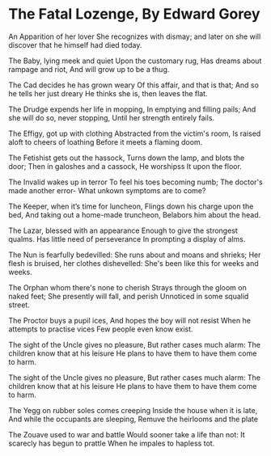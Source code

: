 # The Fatal Lozenge, By Edward Gorey

An Apparition of her lover She recognizes with dismay;
and later on she will discover that he himself had died today.

The Baby, lying meek and quiet Upon the customary rug, Has dreams about rampage and riot, And will grow up to be a thug.


The Cad decides he has grown weary Of this affair, and that is that;
And so he tells her just dreary He thinks she is, then leaves the flat.

The Drudge expends her life in mopping, In emptying and filling pails;
And she will do so, never stopping, Until her strength entirely fails.

The Effigy, got up with clothing Abstracted from the victim's room,
Is raised aloft to cheers of loathing Before it meets a flaming doom.

The Fetishist gets out the hassock, Turns down the lamp, and blots the door;
Then in galoshes and a cassock, He worshipss It upon the floor.

The Invalid wakes up in terror To feel his toes becoming numb;
The doctor's made another error- What unkown symptoms are to come?

The Keeper, when it’s time for luncheon,
Flings down his charge upon the bed,
And taking out a home-made truncheon,
Belabors him about the head.

The Lazar, blessed with an appearance
Enough to give the strongest qualms.
Has little need of perseverance
In prompting a display of alms.

The Nun is fearfully bedevilled:
She runs about and moans and shrieks;
Her flesh is bruised, her clothes dishevelled:
She's been like this for weeks and weeks.

The Orphan whom there's none to cherish
Strays through the gloom on naked feet;
She presently will fall, and perish
Unnoticed in some squalid street.

The Proctor buys a pupil ices, And hopes the boy will not resist
When he attempts to practise vices Few people even know exist.


The sight of the Uncle gives no pleasure,
But rather cases much alarm:
The children know that at his leisure
He plans to have them to have them come to harm.

The sight of the Uncle gives no pleasure,
But rather cases much alarm:
The children know that at his leisure
He plans to have them to have them come to harm.

The Yegg on rubber soles comes creeping
Inside the house when it is late,
And while the occupants are sleeping,
Remuve the heirlooms and the plate

The Zouave used to war and battle
Would sooner take a life than not:
It scarecly has begun to prattle
When he impales to hapless tot.
